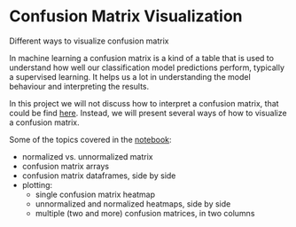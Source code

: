 # Confusion Matrix Visualization

Different ways to visualize confusion matrix

In machine learning a confusion matrix is a kind of a table that is used to understand how well our classification model predictions perform, typically a supervised learning. It helps us a lot in understanding the model behaviour and interpreting the results.  

In this project we will not discuss how to interpret a confusion matrix, that could be find [here](https://en.wikipedia.org/wiki/Confusion_matrix). Instead, we will present several ways of how to visualize a confusion matrix.

Some of the topics covered in the [notebook](https://github.com/zunicd/Confusion-Matrix-Visualization/blob/main/Confusion%20Matrix%20Visualization.ipynb):  

- normalized vs. unnormalized matrix
- confusion matrix arrays 
- confusion matrix dataframes, side by side
- plotting:
  - single confusion matrix heatmap
  - unnormalized and normalized heatmaps, side by side
  - multiple (two and more) confusion matrices, in two columns

